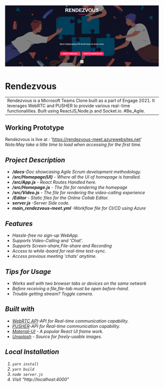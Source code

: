 
# ![RENDEZVOUS](Cover.png)
# Rendezvous
<table>
<tr>
<td>
  Rendezvous is a Microsoft Teams Clone built as a part of Engage 2021. It leverages WebRTC and PUSHER to provide various 
  real-time functionalities. Built using ReactJS,Node.js and Socket.io. #Be_Agile.
</td>
</tr>
</table>


## Working Prototype
Rendezvous is live at : 'https://rendezvous-meet.azurewebsites.net'
<break><i>Note:May take a liitle time to load when accessing for the first time.

## Project Description

<ul>
  <li><b>/docs</b>-Doc showcasing Agile Scrum development methodology.
  <li><b>/src/Homepage(UI)</b> - Where all the UI of homepage is handled.</li>
  <li><b>/src/App.js</b> - React Routes Handled here.</li>
  <li><b>/src/Homepage.js</b> - The file for rendering the homepage</li>
  <li><b>/src/Video.js</b> - The file for rendering the video-calling experience</li>
  <li><b>/Editor</b> - Static files for the Online Collab Editor.</li>
  <li><b>server.js</b> -Server Side code.
  <li><b>main_rendezvous-meet.yml</b> -Workflow file for CI/CD using Azure
</ul>

## Features
- Hassle-free no sign-up WebApp.
- Supports Video-Calling and 'Chat'.
- Supports Screen-share,File-share and Recording
- Access to white-board for real-time text-sync.
- Access previous meeting 'chats' anytime.

## Tips for Usage
- Works well with two browser tabs or devices on the same network
- Before receiving a file,file-tab must be open before-hand.
- Trouble getting stream? Toggle camera.



## Built with

- [WebRTC API](https://webrtc.org/)-API for Real-time communication capability.
- [PUSHER](https://pusher.com/)-API for Real-time communication capability.
- [Material-UI](https://material-ui.com/) - A popular React UI frame work.
- [Unsplash](https://unsplash.com/) - Source for freely-usable images.

## Local Installation

1. `yarn install`
2. `yarn build`
3. `node server.js`
4.  Visit "http://localhost:4000"


 



